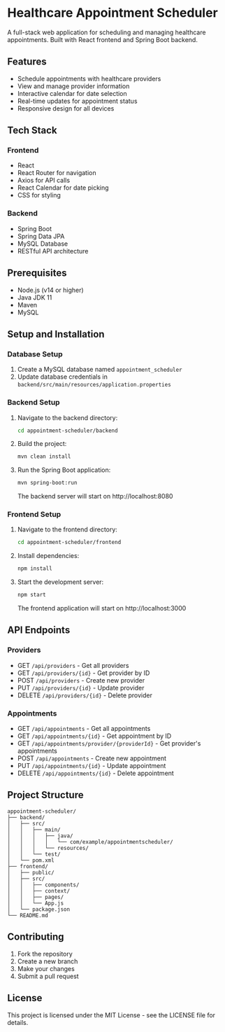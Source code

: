 # Healthcare Appointment Scheduler

A full-stack web application for scheduling and managing healthcare appointments. Built with React frontend and Spring Boot backend.

## Features

- Schedule appointments with healthcare providers
- View and manage provider information
- Interactive calendar for date selection
- Real-time updates for appointment status
- Responsive design for all devices

## Tech Stack

### Frontend
- React
- React Router for navigation
- Axios for API calls
- React Calendar for date picking
- CSS for styling

### Backend
- Spring Boot
- Spring Data JPA
- MySQL Database
- RESTful API architecture

## Prerequisites

- Node.js (v14 or higher)
- Java JDK 11
- Maven
- MySQL

## Setup and Installation

### Database Setup
1. Create a MySQL database named `appointment_scheduler`
2. Update database credentials in `backend/src/main/resources/application.properties`

### Backend Setup
1. Navigate to the backend directory:
   ```bash
   cd appointment-scheduler/backend
   ```
2. Build the project:
   ```bash
   mvn clean install
   ```
3. Run the Spring Boot application:
   ```bash
   mvn spring-boot:run
   ```
   The backend server will start on http://localhost:8080

### Frontend Setup
1. Navigate to the frontend directory:
   ```bash
   cd appointment-scheduler/frontend
   ```
2. Install dependencies:
   ```bash
   npm install
   ```
3. Start the development server:
   ```bash
   npm start
   ```
   The frontend application will start on http://localhost:3000

## API Endpoints

### Providers
- GET `/api/providers` - Get all providers
- GET `/api/providers/{id}` - Get provider by ID
- POST `/api/providers` - Create new provider
- PUT `/api/providers/{id}` - Update provider
- DELETE `/api/providers/{id}` - Delete provider

### Appointments
- GET `/api/appointments` - Get all appointments
- GET `/api/appointments/{id}` - Get appointment by ID
- GET `/api/appointments/provider/{providerId}` - Get provider's appointments
- POST `/api/appointments` - Create new appointment
- PUT `/api/appointments/{id}` - Update appointment
- DELETE `/api/appointments/{id}` - Delete appointment

## Project Structure

```
appointment-scheduler/
├── backend/
│   ├── src/
│   │   ├── main/
│   │   │   ├── java/
│   │   │   │   └── com/example/appointmentscheduler/
│   │   │   └── resources/
│   │   └── test/
│   └── pom.xml
├── frontend/
│   ├── public/
│   ├── src/
│   │   ├── components/
│   │   ├── context/
│   │   ├── pages/
│   │   └── App.js
│   └── package.json
└── README.md
```

## Contributing

1. Fork the repository
2. Create a new branch
3. Make your changes
4. Submit a pull request

## License

This project is licensed under the MIT License - see the LICENSE file for details.
